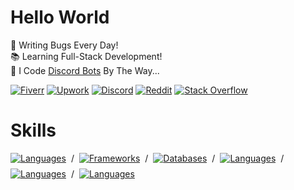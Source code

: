 # Hello World

🐛 Writing Bugs Every Day!\
📚 Learning Full-Stack Development!\
🤖 I Code [Discord Bots](https://www.fiverr.com/s/xXKpg2D) By The Way...

<a href="https://www.fiverr.com/skywolfxp"><img alt="Fiverr" src="https://img.shields.io/badge/%40skywolfxp-%231DBF73?style=flat-square&logo=fiverr&logoColor=FFFFFF&logoSize=auto"></a>
<a href="https://www.upwork.com/freelancers/~013d98c8a8af272cbb"><img alt="Upwork" src="https://img.shields.io/badge/Omar_D.-%236FDA44?style=flat-square&logo=upwork&logoColor=FFFFFF"></a>
<a href="https://discord.com/users/974748803305455627"><img alt="Discord" src="https://img.shields.io/badge/%40skywolfxp.me-%235865F2?style=flat-square&logo=discord&logoColor=FFFFFF"></a>
<a href="https://www.reddit.com/user/skywolfxp"><img alt="Reddit" src="https://img.shields.io/badge/u%2Fskywolfxp-%23FF4500?style=flat-square&logo=reddit&logoColor=FFFFFF"></a>
<a href="https://stackoverflow.com/users/16410630"><img alt="Stack Overflow" src="https://img.shields.io/badge/SkyWolfXP-%23F58025?style=flat-square&logo=stackoverflow&logoColor=FFFFFF"></a>

# Skills

<p style="display: flex; align-items: center; gap: 8px; flex-wrap: wrap;">
<a href="https://github.com/SkyWolfXP#hello-world">
    <img alt="Languages" src="https://go-skill-icons.vercel.app/api/icons?i=java,javascript,typescript,html,css&theme=dark&perline=8&titles=true" />
</a>
<span>/</span>
<a href="https://github.com/SkyWolfXP#hello-world">
    <img alt="Frameworks" src="https://go-skill-icons.vercel.app/api/icons?i=spring,junit,nextjs,react,tailwindcss,nodejs&theme=dark&perline=8&titles=true" />
</a>
<span>/</span>
<a href="https://github.com/SkyWolfXP#hello-world">
    <img alt="Databases" src="https://go-skill-icons.vercel.app/api/icons?i=postgresql,mysql,redis&theme=dark&perline=8&titles=true" />
</a>
<span>/</span>
<a href="https://github.com/SkyWolfXP#hello-world">
    <img alt="Languages" src="https://go-skill-icons.vercel.app/api/icons?i=maven,gradle,pnpm,npm&theme=dark&perline=8&titles=true" />
</a>
<span>/</span>
<a href="https://github.com/SkyWolfXP#hello-world">
    <img alt="Languages" src="https://go-skill-icons.vercel.app/api/icons?i=idea,vscode,visualstudio,git&theme=dark&perline=8&titles=true" />
</a>
<span>/</span>
<a href="https://github.com/SkyWolfXP#hello-world">
    <img alt="Languages" src="https://go-skill-icons.vercel.app/api/icons?i=heroku,vercel&theme=dark&perline=8&titles=true" />
</a>
</p>
